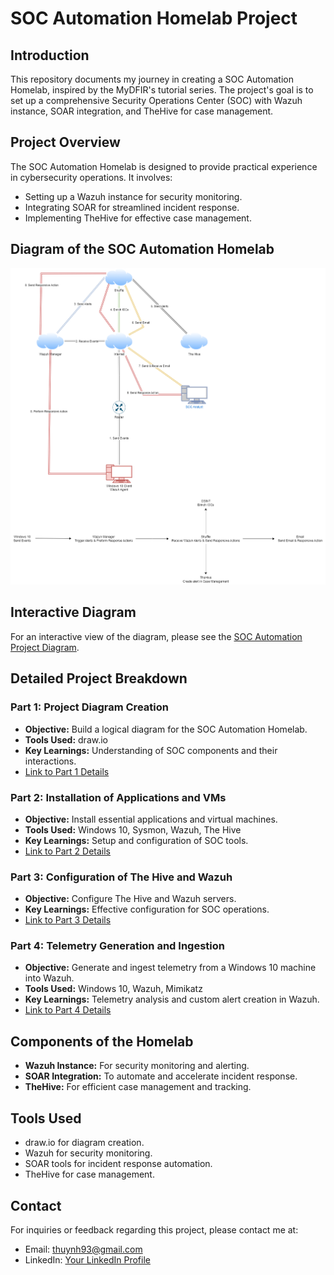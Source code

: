 # SOC Automation Homelab Project

## Introduction
This repository documents my journey in creating a SOC Automation Homelab, inspired by the MyDFIR's tutorial series. The project's goal is to set up a comprehensive Security Operations Center (SOC) with Wazuh instance, SOAR integration, and TheHive for case management.

## Project Overview
The SOC Automation Homelab is designed to provide practical experience in cybersecurity operations. It involves:
- Setting up a Wazuh instance for security monitoring.
- Integrating SOAR for streamlined incident response.
- Implementing TheHive for effective case management.

## Diagram of the SOC Automation Homelab
![SOC Automation Homelab Diagram](/SOC%20Automation%20Project%20Diagram.drawio.png)

## Interactive Diagram
For an interactive view of the diagram, please see the [SOC Automation Project Diagram](/SOC%20Automation%20Project%20Diagram.drawio.html).

## Detailed Project Breakdown

### Part 1: Project Diagram Creation
- **Objective:** Build a logical diagram for the SOC Automation Homelab.
- **Tools Used:** draw.io
- **Key Learnings:** Understanding of SOC components and their interactions.
- [Link to Part 1 Details](Part1-Diagram-Creation.md)

### Part 2: Installation of Applications and VMs
- **Objective:** Install essential applications and virtual machines.
- **Tools Used:** Windows 10, Sysmon, Wazuh, The Hive
- **Key Learnings:** Setup and configuration of SOC tools.
- [Link to Part 2 Details](#part-2-details)

### Part 3: Configuration of The Hive and Wazuh
- **Objective:** Configure The Hive and Wazuh servers.
- **Key Learnings:** Effective configuration for SOC operations.
- [Link to Part 3 Details](#part-3-details)

### Part 4: Telemetry Generation and Ingestion
- **Objective:** Generate and ingest telemetry from a Windows 10 machine into Wazuh.
- **Tools Used:** Windows 10, Wazuh, Mimikatz
- **Key Learnings:** Telemetry analysis and custom alert creation in Wazuh.
- [Link to Part 4 Details](#part-4-details)

## Components of the Homelab
- **Wazuh Instance:** For security monitoring and alerting.
- **SOAR Integration:** To automate and accelerate incident response.
- **TheHive:** For efficient case management and tracking.

## Tools Used
- draw.io for diagram creation.
- Wazuh for security monitoring.
- SOAR tools for incident response automation.
- TheHive for case management.

## Contact
For inquiries or feedback regarding this project, please contact me at:
- Email: [thuynh93@gmail.com](mailto:thuynh93@gmail.com)
- LinkedIn: [Your LinkedIn Profile](https://www.linkedin.com/in/thong-huynh-7451ba172/)
